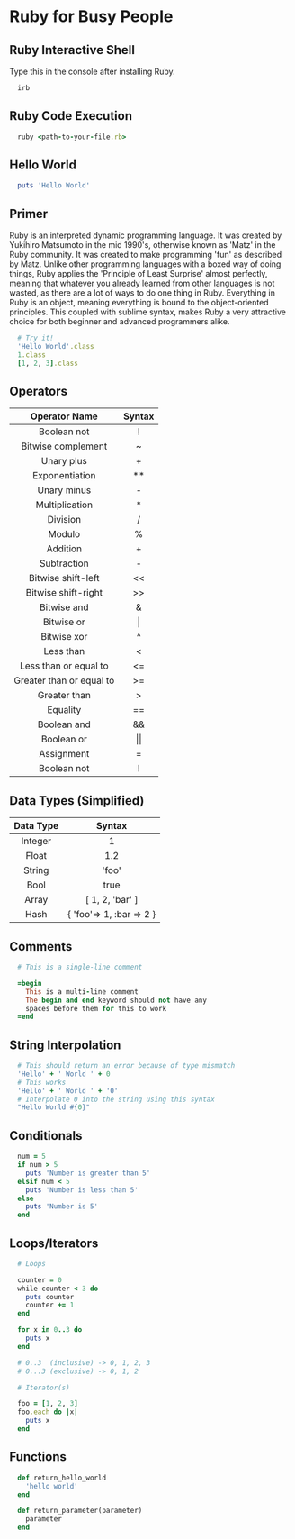 # Ruby for Busy People
## Ruby Interactive Shell
Type this in the console after installing Ruby.
```ruby
  irb
```
## Ruby Code Execution
```ruby
  ruby <path-to-your-file.rb>
```
## Hello World
```ruby
  puts 'Hello World'
```
## Primer
Ruby is an interpreted dynamic programming language. It was created by Yukihiro Matsumoto in the mid 1990's, otherwise known as 'Matz' in the Ruby community. It was created to make programming 'fun' as described by Matz. Unlike other programming languages with a boxed way of doing things, Ruby applies the 'Principle of Least Surprise' almost perfectly, meaning that whatever you already learned from other languages is not wasted, as there are a lot of ways to do one thing in Ruby. Everything in Ruby is an object, meaning everything is bound to the object-oriented principles. This coupled with sublime syntax, makes Ruby a very attractive choice for both beginner and advanced programmers alike.
```ruby
  # Try it!
  'Hello World'.class
  1.class
  [1, 2, 3].class
```
## Operators
| Operator Name            | Syntax  |
|:------------------------:|:-------:|
| Boolean not              |    !    |
| Bitwise complement       |    ~    |
| Unary plus               |    +    |
| Exponentiation           |    **   |
| Unary minus              |    -    |
| Multiplication           |    *    |
| Division                 |    /    |
| Modulo                   |    %    |
| Addition                 |    +    |
| Subtraction              |    -    |
| Bitwise shift-left       |    <<   |
| Bitwise shift-right      |    >>   |
| Bitwise and              |    &    |
| Bitwise or	             |   \|    |
| Bitwise xor              |    ^    |
| Less than                |    <    |
| Less than or equal to	   |    <=   |
| Greater than or equal to |    >=   |
| Greater than             |    >    |
| Equality	               |    ==   |
| Boolean and              |    &&   |
| Boolean or               |   \|\|  |
| Assignment               |    =    |
| Boolean not              |    !    |
## Data Types (Simplified)
| Data Type  | Syntax                    |
|:----------:|:-------------------------:|
| Integer    |           1               |
| Float      |           1.2             |
| String     |          'foo'            |
| Bool       |           true            |
| Array      |      [ 1, 2, 'bar' ]      |
| Hash       |  { 'foo'=> 1, :bar => 2 } |
## Comments
```ruby
  # This is a single-line comment

  =begin
    This is a multi-line comment
    The begin and end keyword should not have any
    spaces before them for this to work
  =end
```
## String Interpolation
```ruby
  # This should return an error because of type mismatch
  'Hello' + ' World ' + 0
  # This works
  'Hello' + ' World ' + '0'
  # Interpolate 0 into the string using this syntax
  "Hello World #{0}"
```
## Conditionals
```ruby
  num = 5
  if num > 5
    puts 'Number is greater than 5'
  elsif num < 5
    puts 'Number is less than 5'
  else
    puts 'Number is 5'
  end
```
## Loops/Iterators
```ruby
  # Loops

  counter = 0
  while counter < 3 do
    puts counter
    counter += 1
  end

  for x in 0..3 do
    puts x
  end

  # 0..3  (inclusive) -> 0, 1, 2, 3
  # 0...3 (exclusive) -> 0, 1, 2

  # Iterator(s)

  foo = [1, 2, 3]
  foo.each do |x|
    puts x
  end
```
## Functions
```ruby
  def return_hello_world
    'hello world'
  end

  def return_parameter(parameter)
    parameter
  end
```
